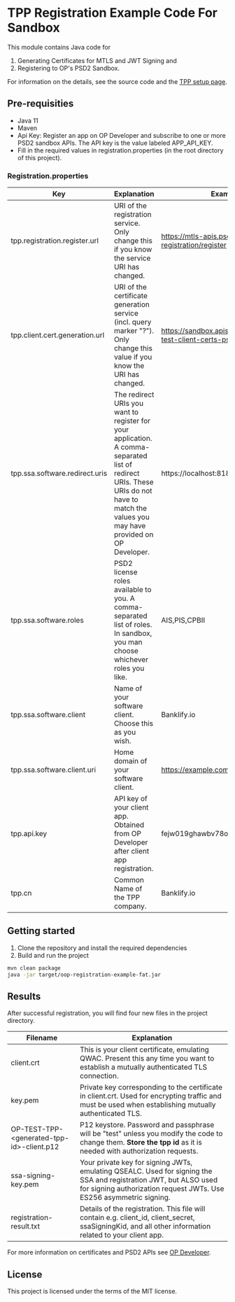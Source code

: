 # TPP Registration Example Code For Sandbox

This module contains Java code for 
1. Generating Certificates for MTLS and JWT Signing and 
2. Registering to OP's PSD2 Sandbox.

For information on the details, see the source code and the [TPP setup page](https://op-developer.fi/p/psd2-tpp-setup).

## Pre-requisities

- Java 11
- Maven
- Api Key: Register an app on OP Developer and subscribe to one or more PSD2 sandbox APIs. The API key is the value labeled APP_API_KEY.
- Fill in the required values in registration.properties (in the root directory of this project).

### Registration.properties

| Key | Explanation | Example value|
|-|-|-|
| tpp.registration.register.url | URI of the registration service. Only change this if you know the service URI has changed. | https://mtls-apis.psd2-sandbox.op.fi/tpp-registration/register |
| tpp.client.cert.generation.url | URI of the certificate generation service (incl. query marker "?"). Only change this value if you know the URI has changed. | https://sandbox.apis.op-palvelut.fi/oop-test-client-certs-psd2/v1/client-cert? |
| tpp.ssa.software.redirect.uris | The redirect URIs you want to register for your application. A comma-separated list of redirect URIs. These URIs do not have to match the values you may have provided on OP Developer. | https://localhost:8181,https://localhost:8080 |
| tpp.ssa.software.roles | PSD2 license roles available to you. A comma-separated list of roles. In sandbox, you man choose whichever roles you like. | AIS,PIS,CPBII |
| tpp.ssa.software.client | Name of your software client. Choose this as you wish. | Banklify.io |
| tpp.ssa.software.client.uri | Home domain of your software client. | https://example.com |
| tpp.api.key | API key of your client app. Obtained from OP Developer after client app registration. | fejw019ghawbv78oatuio |
| tpp.cn | Common Name of the TPP company. | Banklify.io |

## Getting started

1. Clone the repository and install the required dependencies
2. Build and run the project

```bash
mvn clean package
java -jar target/oop-registration-example-fat.jar
```

## Results

After successful registration, you will find four new files in the project directory.

| Filename | Explanation |
|-|-|
| client.crt | This is your client certificate, emulating QWAC. Present this any time you want to establish a mutually authenticated TLS connection. |
| key.pem | Private key corresponding to the certificate in client.crt. Used for encrypting traffic and must be used when establishing mutually authenticated TLS. |
| OP-TEST-TPP-\<generated-tpp-id\>-client.p12 | P12 keystore. Password and passphrase will be "test" unless you modify the code to change them. **Store the tpp id** as it is needed with authorization requests. |
| ssa-signing-key.pem | Your private key for signing JWTs, emulating QSEALC. Used for signing the SSA and registration JWT, but ALSO used for signing authorization request JWTs. Use ES256 asymmetric signing. |
| registration-result.txt | Details of the registration. This file will contain e.g. client_id, client_secret, ssaSigningKid,  and all other information related to your client app. |



For more information on certificates and PSD2 APIs see [OP Developer](https://op-developer.fi/psd2).


## License

This project is licensed under the terms of the MIT license.
